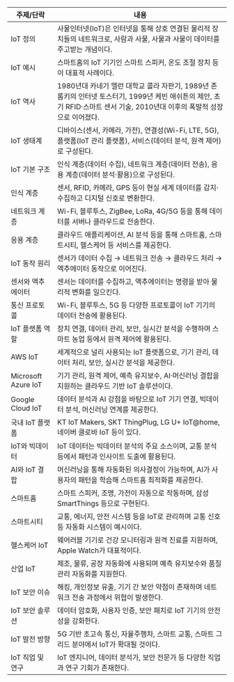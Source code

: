 | 주제/단락               | 내용                                                                                                             |
| ------------------- | -------------------------------------------------------------------------------------------------------------- |
| IoT 정의              | 사물인터넷(IoT)은 인터넷을 통해 상호 연결된 물리적 장치들의 네트워크로, 사람과 사물, 사물과 사물이 데이터를 주고받는 개념이다.                                     |
| IoT 예시              | 스마트홈의 IoT 기기인 스마트 스피커, 온도 조절 장치 등이 대표적 사례이다.                                                                   |
| IoT 역사              | 1980년대 카네기 멜런 대학교 콜라 자판기, 1989년 존 롬키의 인터넷 토스터기, 1999년 케빈 애쉬튼의 제안, 초기 RFID·스마트 센서 기술, 2010년대 이후의 폭발적 성장으로 이어졌다. |
| IoT 생태계             | 디바이스(센서, 카메라, 가전), 연결성(Wi-Fi, LTE, 5G), 플랫폼(IoT 관리 플랫폼), 서비스(데이터 분석, 원격 제어)로 구성된다.                             |
| IoT 기본 구조           | 인식 계층(데이터 수집), 네트워크 계층(데이터 전송), 응용 계층(데이터 분석·활용)으로 구성된다.                                                       |
| 인식 계층               | 센서, RFID, 카메라, GPS 등이 현실 세계 데이터를 감지·수집하고 디지털 신호로 변환한다.                                                         |
| 네트워크 계층             | Wi-Fi, 블루투스, ZigBee, LoRa, 4G/5G 등을 통해 데이터를 서버나 클라우드로 전송한다.                                                    |
| 응용 계층               | 클라우드 애플리케이션, AI 분석 등을 통해 스마트홈, 스마트시티, 헬스케어 등 서비스를 제공한다.                                                        |
| IoT 동작 원리           | 센서가 데이터 수집 → 네트워크 전송 → 클라우드 처리 → 액추에이터 동작으로 이어진다.                                                              |
| 센서와 액추에이터           | 센서는 데이터를 수집하고, 액추에이터는 명령을 받아 물리적 변화를 일으킨다.                                                                     |
| 통신 프로토콜             | Wi-Fi, 블루투스, 5G 등 다양한 프로토콜이 IoT 기기의 데이터 전송에 활용된다.                                                              |
| IoT 플랫폼 역할          | 장치 연결, 데이터 관리, 보안, 실시간 분석을 수행하며 스마트 농업 등에서 원격 제어에 활용된다.                                                        |
| AWS IoT             | 세계적으로 널리 사용되는 IoT 플랫폼으로, 기기 관리, 데이터 처리, 보안, 실시간 분석을 제공한다.                                                      |
| Microsoft Azure IoT | 기기 관리, 원격 제어, 예측 유지보수, AI·머신러닝 결합을 지원하는 클라우드 기반 IoT 솔루션이다.                                                     |
| Google Cloud IoT    | 데이터 분석과 AI 강점을 바탕으로 IoT 기기 연결, 빅데이터 분석, 머신러닝 연계를 제공한다.                                                         |
| 국내 IoT 플랫폼          | KT IoT Makers, SKT ThingPlug, LG U+ IoT@home, 네이버 클로바 IoT 등이 있다.                                               |
| IoT와 빅데이터           | IoT 데이터는 빅데이터 분석의 주요 소스이며, 교통 분석 등에서 패턴과 인사이트 도출에 활용된다.                                                        |
| AI와 IoT 결합          | 머신러닝을 통해 자동화된 의사결정이 가능하며, AI가 사용자의 패턴을 학습해 스마트홈 최적화를 제공한다.                                                     |
| 스마트홈                | 스마트 스피커, 조명, 가전이 자동으로 작동하며, 삼성 SmartThings 등으로 구현된다.                                                           |
| 스마트시티               | 교통, 에너지, 안전 시스템 등을 IoT로 관리하며 교통 신호등 자동화 시스템이 예시이다.                                                             |
| 헬스케어 IoT            | 웨어러블 기기로 건강 모니터링과 원격 진료를 지원하며, Apple Watch가 대표적이다.                                                             |
| 산업 IoT              | 제조, 물류, 공장 자동화에 사용되며 예측 유지보수와 품질 관리 자동화를 지원한다.                                                                 |
| IoT 보안 이슈           | 해킹, 개인정보 유출, 기기 간 보안 약점이 존재하며 네트워크 전송 과정에서 위협이 발생한다.                                                           |
| IoT 보안 솔루션          | 데이터 암호화, 사용자 인증, 보안 패치로 IoT 기기의 안전성을 강화한다.                                                                     |
| IoT 발전 방향           | 5G 기반 초고속 통신, 자율주행차, 스마트 교통, 스마트 그리드 분야에서 IoT가 확대될 것이다.                                                        |
| IoT 직업 및 연구         | IoT 엔지니어, 데이터 분석가, 보안 전문가 등 다양한 직업과 연구 기회가 존재한다.                                                               |
